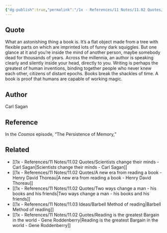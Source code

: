 ```yaml
---
{"dg-publish":true,"permalink":"/1x - References/11 Notes/11.02 Quotes/What an astonishing thing a book is - Carl Sagan/","title":"What an astonishing thing a book is - Carl Sagan","noteIcon":"","created":"2023-11-14T23:27:04.000+03:00","updated":"2024-02-14T20:18:36.502+03:00"}
---
```



## Quote
What an astonishing thing a book is. It’s a flat object made from a tree with flexible parts on which are imprinted lots of funny dark squiggles. But one glance at it and you’re inside the mind of another person, maybe somebody dead for thousands of years. Across the millennia, an author is speaking clearly and silently inside your head, directly to you. Writing is perhaps the greatest of human inventions, binding together people who never knew each other, citizens of distant epochs. Books break the shackles of time. A book is proof that humans are capable of working magic.

## Author
Carl Sagan 
## Reference
In the _Cosmos_ episode, “The Persistence of Memory,”

## Related
- [[1x - References/11 Notes/11.02 Quotes/Scientists change their minds - Carl Sagan\|Scientists change their minds - Carl Sagan]]
- [[1x - References/11 Notes/11.02 Quotes/A new era from reading a book - Henry David Thoreau\|A new era from reading a book - Henry David Thoreau]]
- [[1x - References/11 Notes/11.02 Quotes/Two ways change a man - his books and his friends\|Two ways change a man - his books and his friends]]
- [[1x - References/11 Notes/11.03 Ideas/Barbell Method of reading\|Barbell Method of reading]]
- [[1x - References/11 Notes/11.02 Quotes/Reading is the greatest Bargain in the world - Gene Roddenberry\|Reading is the greatest Bargain in the world - Gene Roddenberry]]
